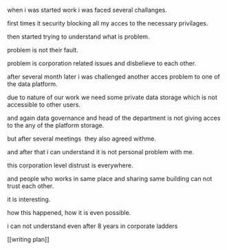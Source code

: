when i was started work i was faced several challanges. 

first times it security blocking all my acces to the necessary privilages.

then started trying to understand what is problem.

problem is not their fault.

problem is corporation related issues and disbelieve to each other.

after several month later i was challenged another acces problem to one of the data platform.

due to nature of our work we need some private data storage which is not accessible to other users.

and again data governance and head of the department is not giving acces to the any of the platform storage.

but after several meetings  they also agreed withme.

and after that i can understand it is not personal problem with me.

this corporation level distrust is everywhere.

and people who works in same place and sharing same building can not trust each other.

it is interesting.

how this happened, how it is even possible.

i can not understand even after 8 years in corporate ladders

[[writing plan]]